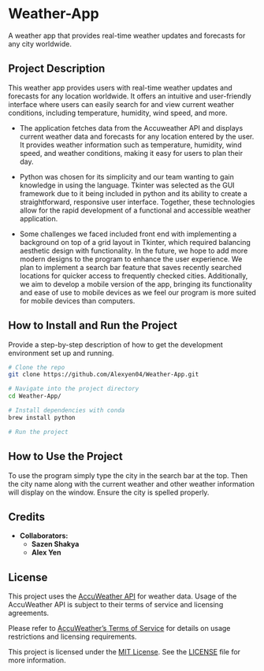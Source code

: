# Weather-App
A weather app that provides real-time weather updates and forecasts for any city worldwide.

## Project Description
This weather app provides users with real-time weather updates and forecasts for any location worldwide. It offers an intuitive and user-friendly interface where users can easily search for and view current weather conditions, including temperature, humidity, wind speed, and more.

- The application fetches data from the Accuweather API and displays current weather data and forecasts for any location entered by the user. It provides weather information such as temperature, humidity, wind speed, and weather conditions, making it easy for users to plan their day.

- Python was chosen for its simplicity and our team wanting to gain knowledge in using the language. Tkinter was selected as the GUI framework due to it being included in python and its ability to create a straightforward, responsive user interface. Together, these technologies allow for the rapid development of a functional and accessible weather application.

- Some challenges we faced included front end with implementing a background on top of a grid layout in Tkinter, which required balancing aesthetic design with functionality. In the future, we hope to add more modern designs to the program to enhance the user experience. We plan to implement a search bar feature that saves recently searched locations for quicker access to frequently checked cities. Additionally, we aim to develop a mobile version of the app, bringing its functionality and ease of use to mobile devices as we feel our program is more suited for mobile devices than computers.

## How to Install and Run the Project
Provide a step-by-step description of how to get the development environment set up and running.

```bash
# Clone the repo
git clone https://github.com/Alexyen04/Weather-App.git

# Navigate into the project directory
cd Weather-App/

# Install dependencies with conda
brew install python

# Run the project
```

## How to Use the Project
To use the program simply type the city in the search bar at the top. Then the city name along with the current weather and other weather information will display on the window. Ensure the city is spelled properly.

## Credits
- **Collaborators:**
    - **Sazen Shakya**
    - **Alex Yen**

## License

This project uses the [AccuWeather API](https://developer.accuweather.com/) for weather data. Usage of the AccuWeather API is subject to their terms of service and licensing agreements. 

Please refer to [AccuWeather’s Terms of Service](https://developer.accuweather.com/terms) for details on usage restrictions and licensing requirements.

This project is licensed under the [MIT License](LICENSE). See the [LICENSE](LICENSE) file for more information.


